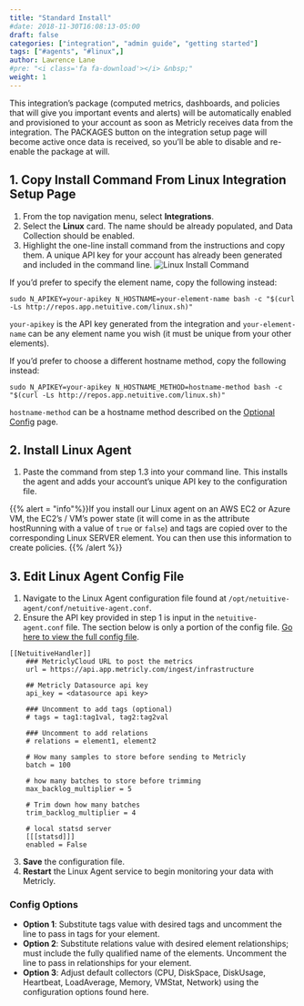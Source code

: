 ```yaml
---
title: "Standard Install"
#date: 2018-11-30T16:08:13-05:00
draft: false
categories: ["integration", "admin guide", "getting started"]
tags: ["#agents", "#linux",]
author: Lawrence Lane
#pre: "<i class='fa fa-download'></i> &nbsp;"
weight: 1
---
```

This integration’s package (computed metrics, dashboards, and policies that will give you important events and alerts) will be automatically enabled and provisioned to your account as soon as Metricly receives data from the integration. The PACKAGES button on the integration setup page will become active once data is received, so you’ll be able to disable and re-enable the package at will.

## 1. Copy Install Command From Linux Integration Setup Page

1. From the top navigation menu, select **Integrations**.
2. Select the **Linux** card. The name should be already populated, and Data Collection should be enabled.
3. Highlight the one-line install command from the instructions and copy them. A unique API key for your account has already been generated and included in the command line.
![Linux Install Command](/images/LINUX-standard-install/linux-install-command.png)

If you’d prefer to specify the element name, copy the following instead:

```
sudo N_APIKEY=your-apikey N_HOSTNAME=your-element-name bash -c "$(curl -Ls http://repos.app.netuitive.com/linux.sh)"
```

`your-apikey` is the API key generated from the integration and `your-element-name` can be any element name you wish (it must be unique from your other elements).

If you’d prefer to choose a different hostname method, copy the following instead:

```
sudo N_APIKEY=your-apikey N_HOSTNAME_METHOD=hostname-method bash -c "$(curl -Ls http://repos.app.netuitive.com/linux.sh)"
```

`hostname-method` can be a hostname method described on the [Optional Config](https://docs.metricly.com/integrations/agents/linux-agent/linux-optional-config/#update-the-hostname-manually) page.

## 2. Install Linux Agent
1. Paste the command from step 1.3 into your command line. This  installs the agent and adds your account’s unique API key to the configuration file.

{{% alert = "info"%}}If you install our Linux agent on an AWS EC2 or Azure VM, the EC2’s / VM’s power state (it will come in as the attribute hostRunning with a value of `true` or `false`) and tags are copied over to the corresponding Linux SERVER element. You can then use this information to create policies. {{% /alert %}}

## 3. Edit Linux Agent Config File
1. Navigate to the Linux Agent configuration file found at ``/opt/netuitive-agent/conf/netuitive-agent.conf``.
2. Ensure the API key provided in step 1 is input in the `netuitive-agent.conf` file. The section below is only a portion of the config file. [Go here to view the full config file][1].
```
[[NetuitiveHandler]]
    ### MetriclyCloud URL to post the metrics
    url = https://api.app.metricly.com/ingest/infrastructure

    ## Metricly Datasource api key
    api_key = <datasource api key>

    ### Uncomment to add tags (optional)
    # tags = tag1:tag1val, tag2:tag2val

    ### Uncomment to add relations
    # relations = element1, element2

    # How many samples to store before sending to Metricly
    batch = 100

    # how many batches to store before trimming
    max_backlog_multiplier = 5

    # Trim down how many batches
    trim_backlog_multiplier = 4

    # local statsd server
    [[[statsd]]]
    enabled = False
```
3. **Save** the configuration file.
4. **Restart** the Linux Agent service to begin monitoring your data with Metricly.

### Config Options
- **Option 1**:  Substitute tags value with desired tags and uncomment the line to pass in tags for your element.
- **Option 2**:  Substitute relations value with desired element relationships; must include the fully qualified name of the elements. Uncomment the line to pass in relationships for your element.
- **Option 3**: Adjust  default collectors (CPU, DiskSpace, DiskUsage, Heartbeat, LoadAverage, Memory, VMStat, Network) using the configuration options found here.  


[1]:https://raw.githubusercontent.com/netuitive/omnibus-netuitive-agent/master/netuitive/conf/netuitive-agent.conf
